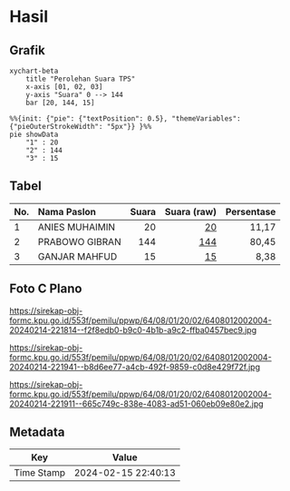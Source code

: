 # Hasil

## Grafik

```mermaid
xychart-beta
    title "Perolehan Suara TPS"
    x-axis [01, 02, 03]
    y-axis "Suara" 0 --> 144
    bar [20, 144, 15]
```

```mermaid
%%{init: {"pie": {"textPosition": 0.5}, "themeVariables": {"pieOuterStrokeWidth": "5px"}} }%%
pie showData
    "1" : 20
    "2" : 144
    "3" : 15
```

## Tabel

| No. | Nama Paslon    | Suara | Suara (raw) | Persentase |
|:--- |:-------------- | -----:| -----------:| ----------:|
| 1   | ANIES MUHAIMIN | 20    | [20][p-1]   | 11,17      |
| 2   | PRABOWO GIBRAN | 144   | [144][p-2]  | 80,45      |
| 3   | GANJAR MAHFUD  | 15    | [15][p-3]   | 8,38       |


[p-1]: https://github.com/gigit-pemilu/pemilu-2024-64-kalimantan-timur/blob/main/pilpres/hitung-suara/sub/64-kalimantan-timur/sub/08-kutai-timur/sub/01-muara-ancalong/sub/2002-kelinjau-ilir/sub/004-tps/sub/paslon-1.txt
[p-2]: https://github.com/gigit-pemilu/pemilu-2024-64-kalimantan-timur/blob/main/pilpres/hitung-suara/sub/64-kalimantan-timur/sub/08-kutai-timur/sub/01-muara-ancalong/sub/2002-kelinjau-ilir/sub/004-tps/sub/paslon-2.txt
[p-3]: https://github.com/gigit-pemilu/pemilu-2024-64-kalimantan-timur/blob/main/pilpres/hitung-suara/sub/64-kalimantan-timur/sub/08-kutai-timur/sub/01-muara-ancalong/sub/2002-kelinjau-ilir/sub/004-tps/sub/paslon-3.txt

## Foto C Plano

https://sirekap-obj-formc.kpu.go.id/553f/pemilu/ppwp/64/08/01/20/02/6408012002004-20240214-221814--f2f8edb0-b9c0-4b1b-a9c2-ffba0457bec9.jpg

https://sirekap-obj-formc.kpu.go.id/553f/pemilu/ppwp/64/08/01/20/02/6408012002004-20240214-221941--b8d6ee77-a4cb-492f-9859-c0d8e429f72f.jpg

https://sirekap-obj-formc.kpu.go.id/553f/pemilu/ppwp/64/08/01/20/02/6408012002004-20240214-221911--665c749c-838e-4083-ad51-060eb09e80e2.jpg


## Metadata

| Key        | Value               |
| ---------- | ------------------- |
| Time Stamp | 2024-02-15 22:40:13 |



